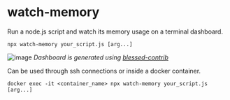 # watch-memory

Run a node.js script and watch its memory usage on a terminal dashboard.

```shell
npx watch-memory your_script.js [arg...]
```

![image](https://user-images.githubusercontent.com/221211/113982536-2d00e500-9849-11eb-83b9-7bf2c5fdee0a.png)
*Dashboard is generated using [blessed-contrib](https://www.npmjs.com/package/blessed-contrib)*




Can be used through ssh connections or inside a docker container.

```shell
docker exec -it <container_name> npx watch-memory your_script.js [arg...]
```
